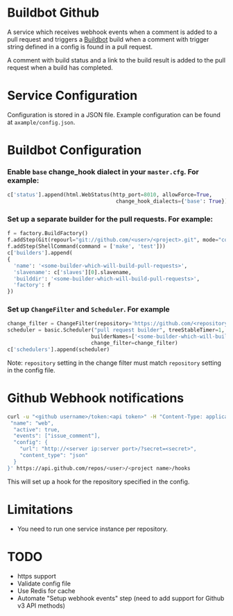# Buildbot Github

A service which receives webhook events when a comment is added to a pull
request and triggers a [Buildbot](http://trac.buildbot.net/) build when a
comment with trigger string defined in a config is found in a pull request.

A comment with build status and a link to the build result is added to the
pull request when a build has completed.

# Service Configuration

Configuration is stored in a JSON file. Example configuration can be found at
`axample/config.json`.

# Buildbot Configuration

### Enable `base` change_hook dialect in your `master.cfg`. For example:

```python
c['status'].append(html.WebStatus(http_port=8010, allowForce=True,
                                   change_hook_dialects={'base': True}))
```

### Set up a separate builder for the pull requests. For example:

```python
f = factory.BuildFactory()
f.addStep(Git(repourl="git://github.com/<user>/<project>.git", mode="copy"))
f.addStep(ShellCommand(command = ['make', 'test']))
c['builders'].append(
{
  'name': '<some-builder-which-will-build-pull-requests>',
  'slavename': c['slaves'][0].slavename,
  'builddir': '<some-builder-which-will-build-pull-requests>',
  'factory': f
})
```

### Set up `ChangeFilter` and `Scheduler`. For example

```python
change_filter = ChangeFilter(repository='https://github.com/<repository user>/<repository name>')
scheduler = basic.Scheduler("pull request builder", treeStableTimer=1,
                           builderNames=['<some-builder-which-will-build-pull-requests>'],
                           change_filter=change_filter)
c['schedulers'].append(scheduler)
```

Note: `repository` setting in the change filter must match `repository` setting
in the config file.

# Github Webhook notifications

```bash
curl -u "<github username>/token:<api token>" -H "Content-Type: application/json" -X POST -d '{
 "name": "web",
  "active": true,
  "events": ["issue_comment"],
  "config": {
    "url": "http://<server ip:server port>/?secret=<secret>",
    "content_type": "json"
  }
}' https://api.github.com/repos/<user>/<project name>/hooks
```

This will set up a hook for the repository specified in the config.

# Limitations

* You need to run one service instance per repository.

# TODO

* https support
* Validate config file
* Use Redis for cache
* Automate "Setup webhook events" step (need to add support for Github v3 API
  methods)
